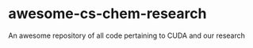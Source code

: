 awesome-cs-chem-research
========================

An awesome repository of all code pertaining to CUDA and our research

